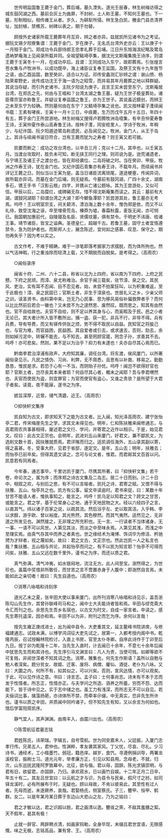 <!-- { "loadSidebar": true } -->
　　世传明监国鲁王薨于金门，葬后埔，墓久湮失。道光壬辰春，林生树梅访得之城东鼓冈湖之西。墓前合灰土为曲屏，不封树，土人称王墓，不知何王墓也。下一墓，形制相似，相传瘗王从者。岁久，为耕犁所侵。林生急白凯，檄金门县丞清界址，加封植，禁樵苏，树碑以表之，期于勿替。

　　顾按外史诸家所载王薨葬年月互异，辨之者亦异。兹就凯所见诸书为之考证。据阮文锡夕阳寮集谓：王薨于金门，岁在庚子。无名氏台湾外史亦云：王以庚子十一月殂于金门。郑成功令兵部侍郎王忠孝礼葬于后埔。江日升东旭海滨纪略及鹭岛遗衲梦庵海上见闻录所载并同。全祖望鲒埼亭集，据沈光文斯庵集挽王诗序，则谓王薨于壬寅冬十一月，在成功卒后。且谓：王同成功入东宁，故即葬焉。引张煌言苍水集与卢牧洲书，以成功既卒，海上诸臣议复奉王监国，及祭王文有十九年旌节之语，由乙酉监国，数至癸卯，适合以为证。邓传安蠡测汇钞辨之谓：谢山愤、杨陆荣辈野史，讹传成功沈王于海一语为之昭雪，而并易其年月薨葬之地以释群疑。其说当存疑，而引外史诸书，主阮夕阳说为庚子。且言王实未尝至东宁。沈斯庵居台湾，在郑氏之先，何由与王唱和？台湾太湖之鲁王墓，疑为王世子极皇葬处。诸臣尊宗室亦称鲁王。并疑议复奉监国之鲁王，亦为王世子。其说虽近臆创，而辨王之未至东宁为较确。然则墓何由在东宁？又鲒埼亭集之讹也。凯又按林霍子濩续闽书载：王素有哮疾，壬寅十一月十三日，中痰薨，生万历戊午五月十五日，年四十有五，葬于金门王所尝游地。林生树梅又搜得卢若腾牧洲岛噫集，有辛丑仲夏寿鲁王诗，壬寅仲夏作泰山高寿鲁王诗。按林子濩，同安榄里人，学诗于牧洲，年稍少，与纪许国、阮夕阳遁迹鹭岛称遗民，必及闻见之。牧洲，金门人，从王于岛上。其诗与续闽书诞日符合，岂有王薨而犹为之寿者？则壬寅又若可据。

　　凯要而断之：成功之攻台湾也，以辛丑三月；克以十二月。其卒也，以壬寅五月。当渡台攻取时，胜负未可知，断无挟王同行之理。则邓说为是。逊荒诸遗老，与宁靖王及诸王子之渡台也，皆在郑经袭位、二岛将破之时。当在癸卯、甲辰。牧洲之作寿王诗，犹在金门也。又纪许国石青集亦有寿王诗，不载年月。而续闽书并详记王薨之日。则似当以壬寅为是。盖当日诸臣流离琐尾，道途梗塞，传闻异词，故所载亦异词。而墓在金门后埔，则无疑焉。今墓前有鼓冈湖，广四十余丈，湖南多石，镌王手书「汉影云根」四字，并镌从亡诸公题咏。其为王尝游处，又似可信。甲辰以后，二岛糜烂，或碑碣无存。惜不得沈斯庵集而读之。其云：墓前有大湖，谓鼓冈湖耶？抑谓台湾之大湖？即今鲫鱼潭耶？凯尝游其处，鲁王墓亦无考焉。呜呼！王以明室宗支，间关颠沛，漂泊海上数十余年，惟伪郑是依，而又不以礼待，致受沈海之诬，卒至埋骨荒岛，榛莽为墟，春霜秋露，麦饭无闻，亦可悯已。我国朝加惠前代，自陵寝及名臣、贤儒坟墓，俱有禁令。于明史不讳唐、桂诸王事。靖节诸臣，皆宝之谥典。圣德皇仁，超越千古。若鲁王墓，固守土者宜恪遵禁令，急为防护者也。而斯邦人士，展念陈述，宜何如之感慕、叹息、保守之，期勿再失乎？因为考以实之。

　　古文作考，不难于精确，难于一涉笔即落考据家力求摆脱，而为体所拘也。然以气洁神暇，行之重浊除而轻清上载，又不期脱而自脱矣。是考得之。（高雨农）

　　○闽俗录序

　　闽省十府、二州、六十二县，称省以北为上四府，省以南为下四府，上府之民戆，下府之民顽。而漳、泉尤称难治。余官于闽三载矣，驻节漳、泉之交。其民风、吏治，实有耳不忍闻、目不忍见者。始，未尝不拍案狂叫，以为积重难返，至于此极也！漳、泉之民固已；官斯土者，非生于漳泉也。世居礼义之乡，少亲父师之训，读圣贤书，由科第中来，岂无乃心民事、思为移风易俗补偏救弊者乎？而何以比比然前后若合一辙也？又未尝不为之遑然思、废然叹。既而思之，知其有由然也。官不自给故也。夫官不自给，则不足以养其身与心，而奚暇及于民。邑之小者无论已，其大者计所入皆不敷所出。捕一盗、获一犯，非兵不行，非导不得。兵有兵费，导有导费，而又有驿传供张之烦，势不得不取民以自益。民知官之将朘己也，与官为难，而官益困，民益困。其自爱者或引去，或求速去，否则，劾去，余则如掉污泥中，转辗不能去，与不知去，甚至罔顾官箴，罔念子孙，求善其不去。呜呼！亦可悲矣。然则，果不足以为治乎？抑力有未逮也！夫亦自尽其心焉而已。

　　黔南李君治漳浦有政声，大府知其廉，调任台湾。将东渡，侯风厦门，以所著闽俗录见示。凡民之情伪、习尚、利弊，无不周悉，且思有以补救、移易之。勤勤恳恳，惟民是求。若恐于心有一不当，而阴贻子孙忧。呜呼！闽岂不欲得好官也耶？官斯土者，岂尽丧其本来者耶？何自尽其心者，概未之闻耶？吾与李君喟然也、夫官而使民为盗，则宜罪官；为官而使官有盗心，又谁之责欤？是所望于大君子者矣。读竟，夜不能寐，遂书之为序。

　　摅旨深厚，近曾。储气清遒，近王。（高雨农）

　　○抑快轩文集序

　　凯自知为古文，即求知天下之能为古文者。比入闽，知光泽高雨农、建宁张怡亭二君，传宋梅崖先生之学，求其文未得见也。明年，仁和陈扶雅来闽修通志，与高君雨农共事甚相得，屡述君之文行、学问，并寄君之近作以相示。于是，始见君文。叹曰：此古文正宗也。会明年，武进刘五山来厦门，好君文，兼不鄙凯文，为选削文数十首，因扶雅就质焉。君评隲而归之。适凯调任海外，五山录其副以寄，得之喜甚。冬，受事大府，见君于省邸，遂定交。是年，五山去；明年，扶雅去；而怡亭已前卒矣。但得其遗文读之，念可与论文者，惟君。而君邮其文百首以问。凯意若有同焉者。

　　今年春，通志事毕，千里访凯于厦门，尽携其所著，曰「抑快轩文集」若干卷，命论次之，属为序；而序郑之诗古文集及二岛志。居二十日而别。计二十日中，相叙之欢，与别后之思，有不可以言喻者。凯托之诗，君寄之赋。又恨不得与扶雅、五山、怡亭共之也。凯方有公事，留文卒读逾时。君书来促，曰：某数十年甘苦不能语人者，惟执事知之，能言之。呜呼！凯乌足以知君之文？顾文之甘苦，或能言之。君之学，基于伦常身心之地，通于天地民物之大。经以六经四子之言，以直其气。纬以诸子百家之说，以疏其流。然后浴乎左、史以取其洁。入乎韩、李以求醇，游乎欧、曾以裕度。其光熊然，其色穆然。而其气夷然。适然见之，无非道之所发见也。渊然接之，无非理之所充积也。无一言、一行读者不当体诸身，无一事、一语不可以风世。人第见其淡，而淡之中至味永焉。人第见其浅，而浅之中至理实焉。由真气存其中而养之者素也。世之缘经术为淹博、饰词华为修洁、矜驰骋为才辩者，视之蔑如矣。故曰：君之文古，文正宗也。然此岂凯一人之私言也哉？集扶雅、五山相与共论，并起怡亭而问之，有不以凯为知言耶？怡亭不可得而问矣，扶雅、五山又远在数千里外，谨书之为序，而还以质之君。

　　真气弥满，清气冲夷，如水银舄地，流注无方。此人间至宝。澍然得之，为世珍也。虽篇中奖借非所敢任，而甘苦之言不啻置赤身于人腹中；即澍然自言焉，未能如此之亲切者！故曰：先生自道也。（高雨农）

　　○消寒八咏唱和诗刻序

　　道光乙未之夏，张辛田大使以事来厦门，出所刊消寒八咏唱和诗见示，盖吾浙陈勾山先生作，其曾孙联峰司马和之，闽中士大夫能诗者皆和焉。辛田与缪克斋大令汇而刊之也。余思先生吾乡名宿也，以古文为时文，自成一家言者。卒读之，感先生寄托遥深，因亦和焉。辛田不以为非，附刊之而乞为序。余何以言哉！

　　按先生雍正庚戌进士，出为闽中县令，大吏重其文，延主鳌峰书院讲席，与修福建通志。试政未满，以博学鸿词征大吏先试之，居第一，入都考授内阁中书。乾隆丙辰，召试授翰林院检讨，入直上书房，官至太仆寺卿。自序此诗作于丁卯至后九日。按丁卯为乾隆十二年，当先生入直时，计去闽已十余年，不意七十余年后闽中犹思先生而和其诗也。先生序引马文渊言曰：凡人为贵，当使可贱。如卿等欲不可复贱，非阅世深者不知其词之危。消寒，雅集也，何先生作斯语？盖所以自勉与勉人者深矣。题分贫女、故姬、迁客、废将、病僧、癯仙、酒徒、老仆为八咏。又曰：大圜之内，何所不有，如其似之，可以兴矣。否则，宣风达情，亦可以观矣。于此，可以见作诗之意。书曰：诗言志。孟子曰：士何事尚志。诗未有不本于志而发于性情者。所志正，性情亦正。与夫学问之所造、涵养之所蓄，穷而不怨、达而能下，皆于诗中见之。实于志中储之也。虽工力有浅深，而所志无不可以自见。若夫俪词比事，擒藻扬葩，亦诗体所不禁，而牵率＠缀，中无真实，恐非先生所许也。谨书以质之辛田，并质闽中同吟诸子。但不知先生有知，又以余言为何如也。馆后学富阳周凯序。

　　静气宜人，其声渊渊。由南丰入，由震川出也。（高雨农）

　　○陈雪航征君墓志铭

　　君姓陈氏，讳荣瑞，字辑五，自号雪航。世为同安嘉禾人，父廷振，入厦门志孝行传。兄弟五人，君仲也。性渊粹，孝友袭其家风。丁父忧，尽哀、尽礼。少习诗书，通经术，工小楷墨竹。弱冠，籍邑庠。越岁，食饩。寻遵例捐训导，两署龙溪校官，振刷士习。道光元年，举孝廉方正，引见以知县用。念母老，不就，归次，山东巡抚武隆阿罗致幕中。北征，欲与偕。君以母，固辞。陈光求镇崇明，与君有旧，欲留君，亦固辞，乃归。承欢菽水，日以画竹自娱。十二年正月二日卒，年五十有二。其友吕世宜曰：以云航之才与识，为县令与民亲，假尺寸之枋，如司铎龙溪时，必有所展布于时，无疑也。顾以母故，不肯以彼易此，其至性有过人者。先母而逝，未遂厥养，哀哉。君娶杨氏，侧室蔡氏。子三，簪甲、恒甲、鹤群。女二。以是年某月某日葬于东边山大悲山之左，乃为之铭曰：

　　君之才敏以达，君之识超以脱，君之画清以逸。簪绂之荣，不敌其羞膳之絜。天不假年，曷其有极！

　　止就一辞官、两辞聘点清，如画家钩勒，全身毕现，末缀吕君世宜语，无限感慨，味之无极，志铭高品，兼有曾、王。（高雨农）


